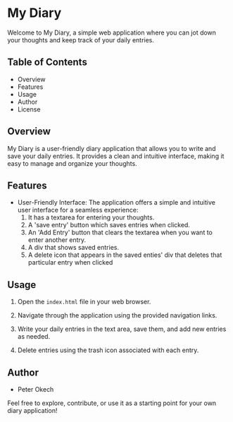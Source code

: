 # My Diary

Welcome to My Diary, a simple web application where you can jot down your thoughts and keep track of your daily entries.

## Table of Contents

- Overview
- Features
- Usage
- Author
- License

## Overview

My Diary is a user-friendly diary application that allows you to write and save your daily entries. It provides a clean and intuitive interface, making it easy to manage and organize your thoughts.

## Features

- User-Friendly Interface: The application offers a simple and intuitive user interface for a seamless experience:
  1. It has a textarea for entering your thoughts.
  2. A 'save entry' button which saves entries when clicked.
  3. An 'Add Entry' button that clears the textarea when you want to enter another entry.
  4. A div that shows saved entries.
  5. A delete icon that appears in the saved enties' div that deletes that particular entry when clicked


## Usage

1. Open the `index.html` file in your web browser.

2. Navigate through the application using the provided navigation links.

3. Write your daily entries in the text area, save them, and add new entries as needed.

4. Delete entries using the trash icon associated with each entry.

## Author

- Peter Okech


Feel free to explore, contribute, or use it as a starting point for your own diary application!
